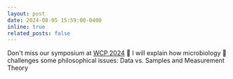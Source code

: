 ```yaml
---
layout: post
date: 2024-08-05 15:59:00-0400
inline: true
related_posts: false
---
```


Don't miss our symposium at [WCP 2024](https://wcprome2024.com/round-tables/) 🤩 I will explain how microbiology 🦠 challenges some philosophical issues: Data vs. Samples and Measurement Theory
